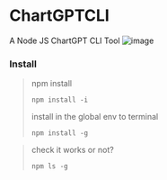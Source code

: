 # ChartGPTCLI

A Node JS ChartGPT CLI Tool
![image](https://user-images.githubusercontent.com/8935579/221769659-7e3e7009-85c9-40a7-9d06-715ceb281995.png)


### Install

> npm install
>
> ```
> npm install -i
> ```
>
> install in the global env to terminal
>
> ```
> npm install -g
> ```

> check it works or not?
>
> ```
> npm ls -g
> ```
